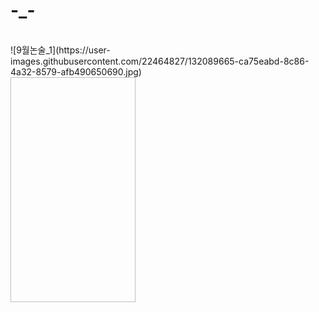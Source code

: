 # -_-
<br>
![9월논술_1](https://user-images.githubusercontent.com/22464827/132089665-ca75eabd-8c86-4a32-8579-afb490650690.jpg)
<br>
<img scr="https://user-images.githubusercontent.com/22464827/132089665-ca75eabd-8c86-4a32-8579-afb490650690.jpg" width="200" height="360"/>
<br>

